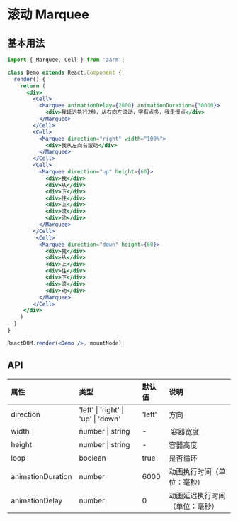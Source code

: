 # 滚动 Marquee



## 基本用法
```jsx
import { Marquee, Cell } from 'zarm';

class Demo extends React.Component {
  render() {
    return (
      <div>
        <Cell>
          <Marquee animationDelay={2000} animationDuration={30000}>
            <div>我延迟执行2秒，从右向左滚动，字有点多，我走慢点</div>
          </Marquee>
        </Cell>
        <Cell>
          <Marquee direction="right" width="100%">
            <div>我从左向右滚动</div>
          </Marquee>
        </Cell>
        <Cell>
          <Marquee direction="up" height={60}>
            <div>我</div>
            <div>从</div>
            <div>下</div>
            <div>往</div>
            <div>上</div>
            <div>滚</div>
            <div>动</div>
          </Marquee>
        </Cell>
         <Cell>
          <Marquee direction="down" height={60}>
            <div>我</div>
            <div>从</div>
            <div>上</div>
            <div>往</div>
            <div>下</div>
            <div>滚</div>
            <div>动</div>
          </Marquee>
        </Cell>
     </div>   
    )
  }
}

ReactDOM.render(<Demo />, mountNode);
```


## API

| 属性 | 类型 | 默认值 | 说明 |
| :--- | :--- | :--- | :--- |
| direction | 'left' \| 'right' \| 'up' \| 'down' |'left' | 方向 |
| width | number \| string | - |  容器宽度 |
| height | number \| string | - | 容器高度 |
| loop | boolean | true |是否循环 |
| animationDuration | number | 6000 | 动画执行时间（单位：毫秒） |
| animationDelay | number | 0 | 动画延迟执行时间（单位：毫秒） |


